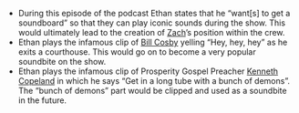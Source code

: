 * During this episode of the podcast Ethan states that he “want[s] to get a soundboard” so that they can play iconic sounds during the show. This would ultimately lead to the creation of [Zach](/people/zlouis)’s position within the crew.
* Ethan plays the infamous clip of [Bill Cosby](/people/wcosby) yelling “Hey, hey, hey” as he exits a courthouse. This would go on to become a very popular soundbite on the show.
* Ethan plays the infamous clip of Prosperity Gospel Preacher [Kenneth Copeland](/people/kcopeland) in which he says “Get in a long tube with a bunch of demons”. The “bunch of demons” part would be clipped and used as a soundbite in the future.
